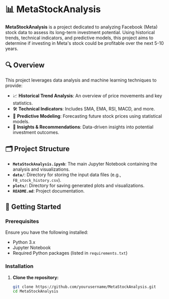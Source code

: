 # 📊 MetaStockAnalysis

**MetaStockAnalysis** is a project dedicated to analyzing Facebook (Meta) stock data to assess its long-term investment potential. Using historical trends, technical indicators, and predictive models, this project aims to determine if investing in Meta's stock could be profitable over the next 5-10 years.

## 🔍 Overview

This project leverages data analysis and machine learning techniques to provide:

- 📈 **Historical Trend Analysis**: An overview of price movements and key statistics.
- 🛠 **Technical Indicators**: Includes SMA, EMA, RSI, MACD, and more.
- 🔮 **Predictive Modeling**: Forecasting future stock prices using statistical models.
- 📝 **Insights & Recommendations**: Data-driven insights into potential investment outcomes.

## 🗂 Project Structure

- **`MetaStockAnalysis.ipynb`**: The main Jupyter Notebook containing the analysis and visualizations.
- **`data/`**: Directory for storing the input data files (e.g., `FB_stock_history.csv`).
- **`plots/`**: Directory for saving generated plots and visualizations.
- **`README.md`**: Project documentation.

## 🚀 Getting Started

### Prerequisites

Ensure you have the following installed:

- Python 3.x
- Jupyter Notebook
- Required Python packages (listed in `requirements.txt`)

### Installation

1. **Clone the repository:**

   ```bash
   git clone https://github.com/yourusername/MetaStockAnalysis.git
   cd MetaStockAnalysis
